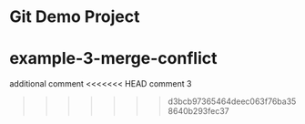 # Git Demo Project
# example-3-merge-conflict

additional comment
<<<<<<< HEAD
comment 3
>>>>>>> d3bcb97365464deec063f76ba358640b293fec37
